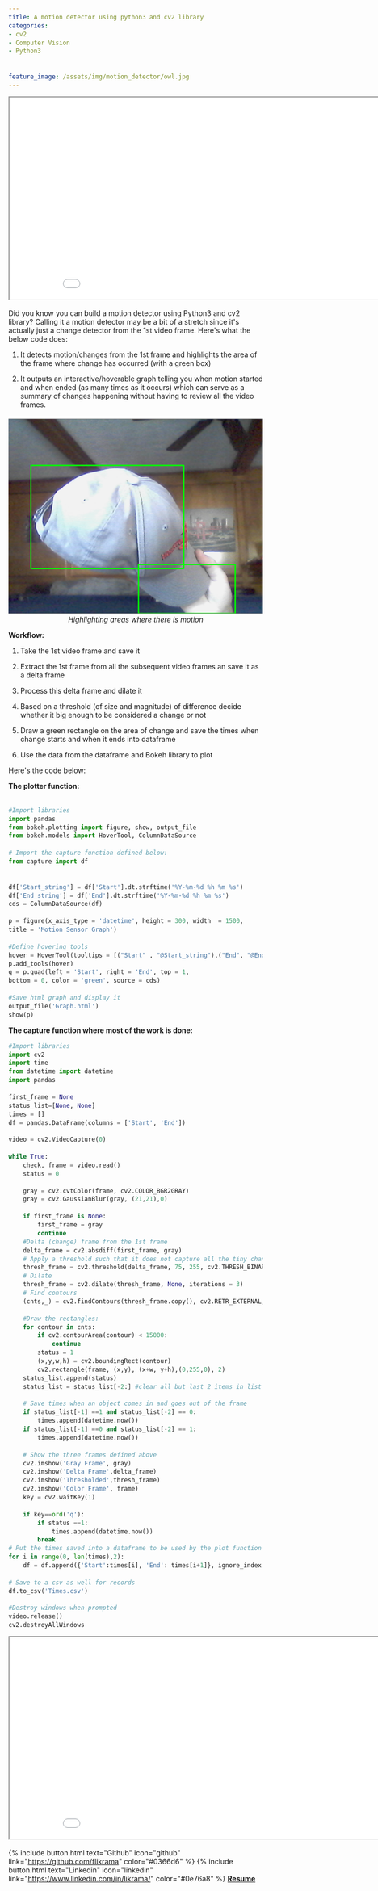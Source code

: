 ```yaml
---
title: A motion detector using python3 and cv2 library
categories:
- cv2
- Computer Vision
- Python3


feature_image: /assets/img/motion_detector/owl.jpg
---
```

<iframe width = 900 height = 400 src="/Graph.html" title="Motion Detector"></iframe> 

Did you know you can build a motion detector using Python3 and cv2 library? Calling it a motion detector may be a bit of a stretch since it's actually just a change detector from the 1st video frame. Here's what the below code does:

1. It detects motion/changes from the 1st frame and highlights the area of the frame where change has occurred (with a green box)

2. It outputs an interactive/hoverable graph telling you when motion started and when ended (as many times as it occurs) which can serve as a summary of changes happening without having to review all the video frames.

<center><img src="/assets/img/motion_detector/frame.png"></center>
<center><i>Highlighting areas where there is motion</i></center>



**Workflow:**
1. Take the 1st video frame and save it

2. Extract the 1st frame from all the subsequent video frames an save it as a delta frame

3. Process this delta frame and dilate it

4. Based on a threshold (of size and magnitude) of difference decide whether it big enough to be considered a change or not

5. Draw a green rectangle on the area of change and save the times when change starts and when it ends into dataframe

6. Use the data from the dataframe and Bokeh library to plot



Here's the code below:

**The plotter function:**

```python

#Import libraries
import pandas
from bokeh.plotting import figure, show, output_file
from bokeh.models import HoverTool, ColumnDataSource

# Import the capture function defined below:
from capture import df


df['Start_string'] = df['Start'].dt.strftime('%Y-%m-%d %h %m %s')
df['End_string'] = df['End'].dt.strftime('%Y-%m-%d %h %m %s')
cds = ColumnDataSource(df)

p = figure(x_axis_type = 'datetime', height = 300, width  = 1500, 
title = 'Motion Sensor Graph')

#Define hovering tools
hover = HoverTool(tooltips = [("Start" , "@Start_string"),("End", "@End_string")])
p.add_tools(hover)
q = p.quad(left = 'Start', right = 'End', top = 1, 
bottom = 0, color = 'green', source = cds)

#Save html graph and display it
output_file('Graph.html')
show(p)
```

**The capture function where most of the work is done:**
``` python
#Import libraries
import cv2
import time
from datetime import datetime
import pandas

first_frame = None
status_list=[None, None]
times = []
df = pandas.DataFrame(columns = ['Start', 'End'])

video = cv2.VideoCapture(0)

while True:
    check, frame = video.read()
    status = 0
    
    gray = cv2.cvtColor(frame, cv2.COLOR_BGR2GRAY)
    gray = cv2.GaussianBlur(gray, (21,21),0)
     
    if first_frame is None:
        first_frame = gray
        continue
    #Delta (change) frame from the 1st frame
    delta_frame = cv2.absdiff(first_frame, gray)
    # Apply a threshold such that it does not capture all the tiny changes
    thresh_frame = cv2.threshold(delta_frame, 75, 255, cv2.THRESH_BINARY)[1]
    # Dilate
    thresh_frame = cv2.dilate(thresh_frame, None, iterations = 3)
    # Find contours
    (cnts,_) = cv2.findContours(thresh_frame.copy(), cv2.RETR_EXTERNAL, cv2.CHAIN_APPROX_SIMPLE)
    
    #Draw the rectangles:
    for contour in cnts:
        if cv2.contourArea(contour) < 15000:
            continue
        status = 1
        (x,y,w,h) = cv2.boundingRect(contour)
        cv2.rectangle(frame, (x,y), (x+w, y+h),(0,255,0), 2)
    status_list.append(status)
    status_list = status_list[-2:] #clear all but last 2 items in list
    
    # Save times when an object comes in and goes out of the frame
    if status_list[-1] ==1 and status_list[-2] == 0:
        times.append(datetime.now())
    if status_list[-1] ==0 and status_list[-2] == 1:
        times.append(datetime.now())
    
    # Show the three frames defined above
    cv2.imshow('Gray Frame', gray)
    cv2.imshow('Delta Frame',delta_frame)
    cv2.imshow('Thresholded',thresh_frame)
    cv2.imshow('Color Frame', frame)
    key = cv2.waitKey(1)
    
    if key==ord('q'):
        if status ==1:
            times.append(datetime.now())
        break
# Put the times saved into a dataframe to be used by the plot function
for i in range(0, len(times),2):
    df = df.append({'Start':times[i], 'End': times[i+1]}, ignore_index = True)

# Save to a csv as well for records
df.to_csv('Times.csv')

#Destroy windows when prompted
video.release()
cv2.destroyAllWindows
```



<iframe width = 900 height = 400 src="/Graph.html" title="Motion Detector"></iframe>  


{% include button.html text="Github" icon="github" link="https://github.com/flikrama" color="#0366d6" %} {% include button.html text="Linkedin" icon="linkedin" link="https://www.linkedin.com/in/likrama/" color="#0e76a8" %}   [**Resume**](/assets/resume/Fatmir_Likrama.pdf)